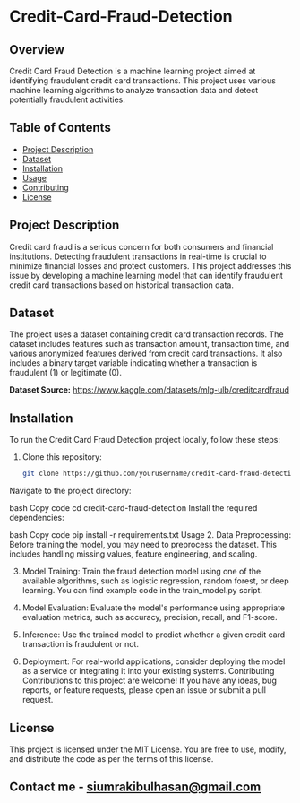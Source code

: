 # Credit-Card-Fraud-Detection


## Overview

Credit Card Fraud Detection is a machine learning project aimed at identifying fraudulent credit card transactions. This project uses various machine learning algorithms to analyze transaction data and detect potentially fraudulent activities. 

## Table of Contents

- [Project Description](#project-description)
- [Dataset](#dataset)
- [Installation](#installation)
- [Usage](#usage)
- [Contributing](#contributing)
- [License](#license)

## Project Description

Credit card fraud is a serious concern for both consumers and financial institutions. Detecting fraudulent transactions in real-time is crucial to minimize financial losses and protect customers. This project addresses this issue by developing a machine learning model that can identify fraudulent credit card transactions based on historical transaction data.

## Dataset

The project uses a dataset containing credit card transaction records. The dataset includes features such as transaction amount, transaction time, and various anonymized features derived from credit card transactions. It also includes a binary target variable indicating whether a transaction is fraudulent (1) or legitimate (0).

**Dataset Source:** https://www.kaggle.com/datasets/mlg-ulb/creditcardfraud

## Installation

To run the Credit Card Fraud Detection project locally, follow these steps:

1. Clone this repository:

   ```bash
   git clone https://github.com/yourusername/credit-card-fraud-detection.git
Navigate to the project directory:

bash
Copy code
cd credit-card-fraud-detection
Install the required dependencies:

bash
Copy code
pip install -r requirements.txt
Usage
2. Data Preprocessing: Before training the model, you may need to preprocess the dataset. This includes handling missing values, feature engineering, and scaling.

3. Model Training: Train the fraud detection model using one of the available algorithms, such as logistic regression, random forest, or deep learning. You can find example code in the train_model.py script.

4. Model Evaluation: Evaluate the model's performance using appropriate evaluation metrics, such as accuracy, precision, recall, and F1-score.

5. Inference: Use the trained model to predict whether a given credit card transaction is fraudulent or not.

6. Deployment: For real-world applications, consider deploying the model as a service or integrating it into your existing systems.
Contributing
Contributions to this project are welcome! If you have any ideas, bug reports, or feature requests, please open an issue or submit a pull request.

## License
This project is licensed under the MIT License. You are free to use, modify, and distribute the code as per the terms of this license.
## Contact me - siumrakibulhasan@gmail.com
